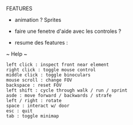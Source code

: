FEATURES
* animation ? Sprites
* faire une fenetre d'aide avec les controles ?

* resume des features :

~ Help ~

	left click : inspect front near element
	right click : toggle mouse control
	middle click : toggle binoculars
	mouse scroll : change FOV
	backspace : reset FOV
	left shift : cycle through walk / run / sprint
	asde : move forward / backwards / strafe
	left / right : rotate
	space : interact w/ door
	esc : quit
	tab : toggle minimap